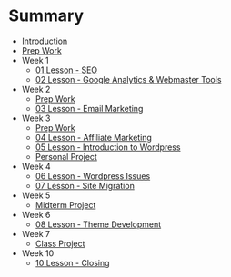 # Summary

* [Introduction](home.md)
* [Prep Work](Week1/pre-work.md)
* Week 1
    * [01 Lesson - SEO](Week1/01Lesson.md)
    * [02 Lesson - Google Analytics & Webmaster Tools](Week1/02Lesson.md)
* Week 2
    * [Prep Work](Week2/pre-work2.md)
    * [03 Lesson - Email Marketing](Week2/03Lesson.md)
* Week 3
    * [Prep Work](Week3/pre-work3.md)
    * [04 Lesson - Affiliate Marketing](Week3/04Lesson.md)
    * [05 Lesson - Introduction to Wordpress](Week3/05Lesson.md)
    * [Personal Project](00PersonalProject.md)
* Week 4
    * [06 Lesson - Wordpress Issues](Week4/06Lesson.md)
    * [07 Lesson - Site Migration](Week4/07Lesson.md)
* Week 5
    * [Midterm Project](00MidtermProject.md)
* Week 6
    * [08 Lesson - Theme Development](Week5/08Lesson.md)
* Week 7
    * [Class Project](00ClassProject.md)
* Week 10
    * [10 Lesson - Closing](Week5/09Lesson.md)    




